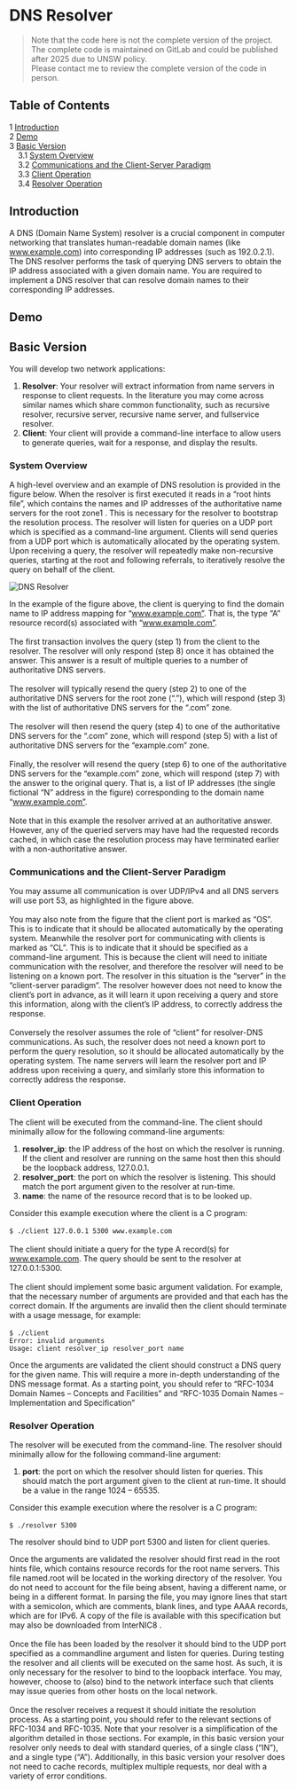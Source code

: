 # DNS Resolver
> Note that the code here is not the complete version of the project. The complete code is maintained on GitLab and could be published after 2025 due to UNSW policy. <br/>
Please contact me to review the complete version of the code in person.

## Table of Contents
1 [Introduction](#introduction) </br>
2 [Demo](#demo)  
3 [Basic Version](#basic-version) </br>
&nbsp;&nbsp;&nbsp;&nbsp;3.1 [System Overview](#system-overview) <br/>
&nbsp;&nbsp;&nbsp;&nbsp;3.2 [Communications and the Client-Server Paradigm](#communications-and-the-client-server-paradigm) <br/>
&nbsp;&nbsp;&nbsp;&nbsp;3.3 [Client Operation](#client-operation) <br/>
&nbsp;&nbsp;&nbsp;&nbsp;3.4 [Resolver Operation](#resolver-operation) <br/>

## Introduction
A DNS (Domain Name System) resolver is a crucial component in computer networking that
translates human-readable domain names (like www.example.com) into corresponding IP addresses
(such as 192.0.2.1). The DNS resolver performs the task of querying DNS servers to obtain the IP
address associated with a given domain name. You are required to implement a DNS resolver that
can resolve domain names to their corresponding IP addresses.

## Demo

## Basic Version
You will develop two network applications: <br/>
1. **Resolver**: Your resolver will extract information from name servers in response to client
requests. In the literature you may come across similar names which share common
functionality, such as recursive resolver, recursive server, recursive name server, and fullservice resolver. <br/>
2. **Client**: Your client will provide a command-line interface to allow users to generate queries,
wait for a response, and display the results. <br/>

### System Overview
A high-level overview and an example of DNS resolution is provided in the figure below. When the resolver
is first executed it reads in a “root hints file”, which contains the names and IP addresses of the
authoritative name servers for the root zone1
. This is necessary for the resolver to bootstrap the
resolution process. The resolver will listen for queries on a UDP port which is specified as a
command-line argument. Clients will send queries from a UDP port which is automatically allocated
by the operating system. Upon receiving a query, the resolver will repeatedly make non-recursive
queries, starting at the root and following referrals, to iteratively resolve the query on behalf of the
client. <br/>

![DNS Resolver](https://github.com/PhotKosee/dns/assets/114990364/96923c89-f723-4a10-85c0-0a22cb817524)

In the example of the figure above, the client is querying to find the domain name to IP address mapping for
“www.example.com”. That is, the type “A” resource record(s) associated with “www.example.com”. <br/><br/>
The first transaction involves the query (step 1) from the client to the resolver. The resolver will only
respond (step 8) once it has obtained the answer. This answer is a result of multiple queries to a
number of authoritative DNS servers. <br/><br/>
The resolver will typically resend the query (step 2) to one of the authoritative DNS servers for the
root zone (“.”), which will respond (step 3) with the list of authoritative DNS servers for the “.com”
zone. <br/><br/>
The resolver will then resend the query (step 4) to one of the authoritative DNS servers for the “.com”
zone, which will respond (step 5) with a list of authoritative DNS servers for the “example.com”
zone. <br/><br/>
Finally, the resolver will resend the query (step 6) to one of the authoritative DNS servers for the
“example.com” zone, which will respond (step 7) with the answer to the original query. That is, a
list of IP addresses (the single fictional “N” address in the figure) corresponding to the domain name
“www.example.com”. <br/><br/>
Note that in this example the resolver arrived at an authoritative answer. However, any of the queried
servers may have had the requested records cached, in which case the resolution process may have
terminated earlier with a non-authoritative answer. <br/>

### Communications and the Client-Server Paradigm
You may assume all communication is over UDP/IPv4 and all DNS servers will use port 53, as
highlighted in the figure above.<br/><br/>
You may also note from the figure that the client port is marked as “OS”. This is to indicate that it
should be allocated automatically by the operating system. Meanwhile the resolver port for
communicating with clients is marked as “CL”. This is to indicate that it should be specified as a
command-line argument. This is because the client will need to initiate communication with the
resolver, and therefore the resolver will need to be listening on a known port. The resolver in this
situation is the “server” in the “client-server paradigm”. The resolver however does not need to know
the client’s port in advance, as it will learn it upon receiving a query and store this information, along
with the client’s IP address, to correctly address the response.<br/><br/>
Conversely the resolver assumes the role of “client” for resolver-DNS communications. As such, the
resolver does not need a known port to perform the query resolution, so it should be allocated
automatically by the operating system. The name servers will learn the resolver port and IP address
upon receiving a query, and similarly store this information to correctly address the response.<br/>

### Client Operation
The client will be executed from the command-line. The client should minimally allow for the
following command-line arguments:<br/>
1. **resolver_ip**: the IP address of the host on which the resolver is running. If the client and
resolver are running on the same host then this should be the loopback address, 127.0.0.1.<br/>
2. **resolver_port**: the port on which the resolver is listening. This should match the port
argument given to the resolver at run-time.<br/>
3. **name**: the name of the resource record that is to be looked up.<br/>

Consider this example execution where the client is a C program: <br/><br/>
`$ ./client 127.0.0.1 5300 www.example.com`<br/><br/>
The client should initiate a query for the type A record(s) for www.example.com. The query should
be sent to the resolver at 127.0.0.1:5300.<br/><br/>
The client should implement some basic argument validation. For example, that the necessary
number of arguments are provided and that each has the correct domain. If the arguments are invalid
then the client should terminate with a usage message, for example:<br/><br/>
`$ ./client`<br/>
`Error: invalid arguments`<br/>
`Usage: client resolver_ip resolver_port name`<br/>

Once the arguments are validated the client should construct a DNS query for the given name. This
will require a more in-depth understanding of the DNS message format. As a starting point, you
should refer to “RFC-1034 Domain Names – Concepts and Facilities”
and “RFC-1035 Domain
Names – Implementation and Specification”

### Resolver Operation
The resolver will be executed from the command-line. The resolver should minimally allow for the
following command-line argument:<br/>
1. **port**: the port on which the resolver should listen for queries. This should match the port
argument given to the client at run-time. It should be a value in the range 1024 – 65535.<br/>

Consider this example execution where the resolver is a C program:<br/><br/>
`$ ./resolver 5300` <br/>

The resolver should bind to UDP port 5300 and listen for client queries. <br/>

Once the arguments are validated the resolver should first read in the root hints file, which contains
resource records for the root name servers. This file named.root will be located in the working
directory of the resolver. You do not need to account for the file being absent, having a different
name, or being in a different format. In parsing the file, you may ignore lines that start with a semicolon, which are comments, blank lines, and type AAAA records, which are for IPv6. A copy of the
file is available with this specification but may also be downloaded from InterNIC8
. <br/><br/>
Once the file has been loaded by the resolver it should bind to the UDP port specified as a commandline argument and listen for queries. During testing the resolver and all clients will be executed on
the same host. As such, it is only necessary for the resolver to bind to the loopback interface. You
may, however, choose to (also) bind to the network interface such that clients may issue queries from
other hosts on the local network. <br/><br/>
Once the resolver receives a request it should initiate the resolution process. As a starting point, you
should refer to the relevant sections of RFC-1034
and RFC-1035. Note that your resolver is a
simplification of the algorithm detailed in those sections. For example, in this basic version your
resolver only needs to deal with standard queries, of a single class (“IN”), and a single type (“A”).
Additionally, in this basic version your resolver does not need to cache records, multiplex multiple
requests, nor deal with a variety of error conditions.

